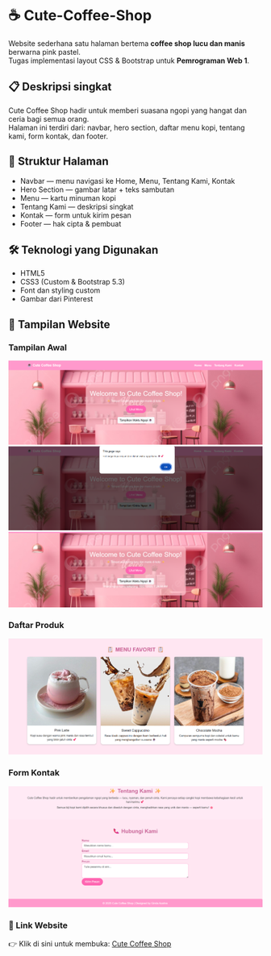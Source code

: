# ☕ Cute-Coffee-Shop
Website sederhana satu halaman bertema **coffee shop lucu dan manis** berwarna pink pastel.  
Tugas implementasi layout CSS & Bootstrap untuk **Pemrograman Web 1**.

## 📋 Deskripsi singkat
Cute Coffee Shop hadir untuk memberi suasana ngopi yang hangat dan ceria bagi semua orang.  
Halaman ini terdiri dari: navbar, hero section, daftar menu kopi, tentang kami, form kontak, dan footer.

## 🧱 Struktur Halaman  
- Navbar — menu navigasi ke Home, Menu, Tentang Kami, Kontak  
- Hero Section — gambar latar + teks sambutan  
- Menu — kartu minuman kopi  
- Tentang Kami — deskripsi singkat  
- Kontak — form untuk kirim pesan  
- Footer — hak cipta & pembuat

## 🛠️ Teknologi yang Digunakan  
- HTML5  
- CSS3 (Custom & Bootstrap 5.3) 
- Font dan styling custom
- Gambar dari Pinterest

## 📸 Tampilan Website

### Tampilan Awal
![Halaman Utama](s1.JPG)
![Halaman Utama](s1a.JPG)
![Halaman Utama](s1b.JPG)

### Daftar Produk
![Produk kopi](s2.JPG)

### Form Kontak
![Form Kontak](s3.JPG)

### 🔗 Link Website
👉 Klik di sini untuk membuka: [Cute Coffee Shop](https://gindaazahra.github.io/Cute-Coffee-Shop/)
